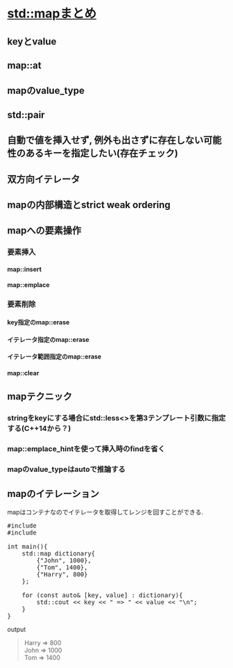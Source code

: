 # [std::mapまとめ](https://qiita.com/_EnumHack/items/f462042ec99a31881a81)
## keyとvalue
## map::at
## mapのvalue_type
## std::pair
## 自動で値を挿入せず, 例外も出さずに存在しない可能性のあるキーを指定したい(存在チェック)
## 双方向イテレータ
## mapの内部構造とstrict weak ordering
## mapへの要素操作
### 要素挿入
#### map::insert
#### map::emplace
### 要素削除
#### key指定のmap::erase
#### イテレータ指定のmap::erase
#### イテレータ範囲指定のmap::erase
#### map::clear
## mapテクニック
### stringをkeyにする場合にstd::less<>を第3テンプレート引数に指定する(C++14から？)
### map::emplace_hintを使って挿入時のfindを省く
### mapのvalue_typeはautoで推論する

## mapのイテレーション
mapはコンテナなのでイテレータを取得してレンジを回すことができる.<br>

<pre>
#include <map>
#include <iostream>

int main(){
    std::map<std::string, unsigned> dictionary{
        {"John", 1000},
        {"Tom", 1400},
        {"Harry", 800}
    };

    for (const auto& [key, value] : dictionary){
        std::cout << key << " => " << value << "\n";
    }
}
</pre>
output<br>
> Harry => 800<br>
> John => 1000<br>
> Tom => 1400<br>
